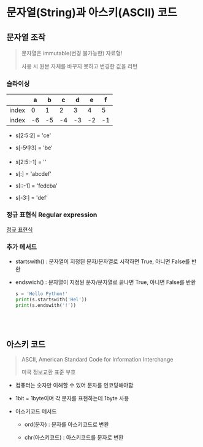 # 문자열(String)과 아스키(ASCII) 코드

## 문자열 조작

> 문자열은 immutable(변경 불가능한) 자료형!
>
> 사용 시 원본 자체를 바꾸지 못하고 변경한 값을 리턴


### 슬라이싱

|     | a | b | c | d | e | f |
|-----|---|---|---|---|---|---|
|index| 0 | 1 | 2 | 3 | 4 | 5 |
|index| -6| -5| -4| -3| -2| -1|

- s[2:5:2] = 'ce'

- s[-5:-1:3] = 'be'

- s[2:5:-1] = ''

- s[:] = 'abcdef'

- s[::-1] = 'fedcba'

- s[-3:] = 'def'


### 정규 표현식 Regular expression

[정규 표현식](https://wikidocs.net/4308)


### 추가 메서드

- startswith() : 문자열이 지정된 문자/문자열로 시작하면 True, 아니면 False를 반환

- endswich() : 문자열이 지정된 문자/문자열로 끝나면 True, 아니면 False를 반환
  ```python
  s = 'Hello Python!'
  print(s.startswith('Hel'))
  print(s.endswith('!'))
  ```

<br>
<br>

## 아스키 코드

> ASCII, American Standard Code for Information Interchange
>
> 미국 정보교환 표준 부호

- 컴퓨터는 숫자만 이해할 수 있어 문자를 인코딩해야함

- 1bit = 1byte이며 각 문자를 표현하는데 1byte 사용

- 아스키코드 메서드

  - ord(문자) : 문자를 아스키코드로 변환

  - chr(아스키코드) : 아스키코드를 문자로 변환